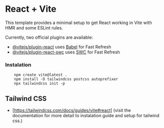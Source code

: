 # React + Vite

This template provides a minimal setup to get React working in Vite with HMR and some ESLint rules.

Currently, two official plugins are available:

- [@vitejs/plugin-react](https://github.com/vitejs/vite-plugin-react/blob/main/packages/plugin-react/README.md) uses [Babel](https://babeljs.io/) for Fast Refresh
- [@vitejs/plugin-react-swc](https://github.com/vitejs/vite-plugin-react-swc) uses [SWC](https://swc.rs/) for Fast Refresh

### Instalation

```
    npm create vite@latest .
    npm install -D tailwindcss postcss autoprefixer
    npx tailwindcss init -p
```

## Tailwind CSS

- [https://tailwindcss.com/docs/guides/vite#react] (visit the documentation for more detail to instalation guide and setup for tailwind css.)
